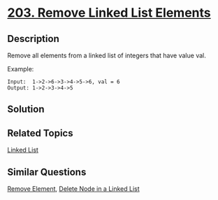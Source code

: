 # [203. Remove Linked List Elements](https://leetcode.com/problems/remove-linked-list-elements)

## Description

Remove all elements from a linked list of integers that have value val.

Example:

```
Input:  1->2->6->3->4->5->6, val = 6
Output: 1->2->3->4->5
```

## Solution



## Related Topics

[Linked List](https://leetcode.com/tag/linked-list/) 

## Similar Questions

[Remove Element](https://leetcode.com/problems/remove-element/), [Delete Node in a Linked List](https://leetcode.com/problems/delete-node-in-a-linked-list/)
